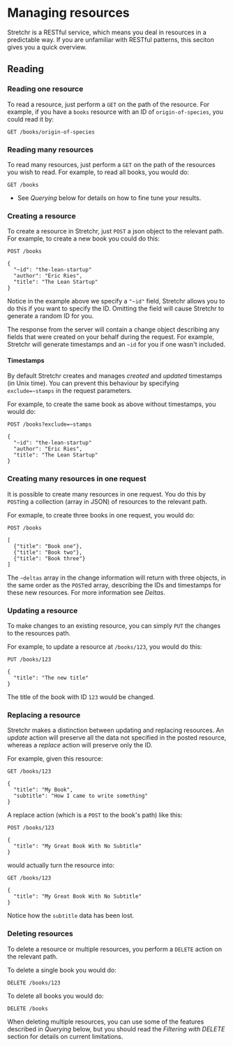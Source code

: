 # Managing resources

Stretchr is a RESTful service, which means you deal in resources in a predictable way.  If you are unfamiliar with RESTful patterns, this seciton gives you a quick overview.

## Reading

### Reading one resource

To read a resource, just perform a `GET` on the path of the resource.  For example, if you have a `books` resource with an ID of `origin-of-species`, you could read it by:

```
GET /books/origin-of-species
```

### Reading many resources

To read many resources, just perform a `GET` on the path of the resources you wish to read.  For example, to read all books, you would do:

```
GET /books
``` 

  * See _Querying_ below for details on how to fine tune your results.
 
### Creating a resource

To create a resource in Stretchr, just `POST` a json object to the relevant path.  For example, to create a new book you could do this:

```
POST /books

{
  "~id": "the-lean-startup"
  "author": "Eric Ries",
  "title": "The Lean Startup"
}
```

Notice in the example above we specify a `"~id"` field, Stretchr allows you to do this if you want to specify the ID.  Omitting the field will cause Stretchr to generate a random ID for you.

The response from the server will contain a change object describing any fields that were created on your behalf during the request.  For example, Stretchr will generate timestamps and an `~id` for you if one wasn't included.

#### Timestamps

By default Stretchr creates and manages _created_ and _updated_ timestamps (in Unix time).  You can prevent this behaviour by specifying `exclude=~stamps` in the request parameters.

For example, to create the same book as above without timestamps, you would do:

```
POST /books?exclude=~stamps

{
  "~id": "the-lean-startup"
  "author": "Eric Ries",
  "title": "The Lean Startup"
}
```

### Creating many resources in one request

It is possible to create many resources in one request.  You do this by `POST`ing a collection (array in JSON) of resources to the relevant path.

For exmaple, to create three books in one request, you would do:

```
POST /books

[
  {"title": "Book one"},
  {"title": "Book two"},
  {"title": "Book three"}
]
```

The `~deltas` array in the change information will return with three objects, in the same order as the `POST`ed array, describing the IDs and timestamps for these new resources.  For more information see _Deltas_.

### Updating a resource

To make changes to an existing resource, you can simply `PUT` the changes to the resources path.

For example, to update a resource at `/books/123`, you would do this:

```
PUT /books/123

{
  "title": "The new title"
}
```

The title of the book with ID `123` would be changed.

### Replacing a resource

Stretchr makes a distinction between updating and replacing resources.  An _update_ action will preserve all the data not specified in the posted resource, whereas a _replace_ action will preserve only the ID.

For example, given this resource:

```
GET /books/123

{
  "title": "My Book",
  "subtitle": "How I came to write something"
}
```

A replace action (which is a `POST` to the book's path) like this:

```
POST /books/123

{
  "title": "My Great Book With No Subtitle"
}
```

would actually turn the resource into:

```
GET /books/123

{
  "title": "My Great Book With No Subtitle"
}
```

Notice how the `subtitle` data has been lost.

### Deleting resources

To delete a resource or multiple resources, you perform a `DELETE` action on the relevant path.

To delete a single book you would do:

```
DELETE /books/123
```

To delete all books you would do:

```
DELETE /books
```

When deleting multiple resources, you can use some of the features described in _Querying_ below, but you should read the _Filtering with DELETE_ section for details on current limitations.